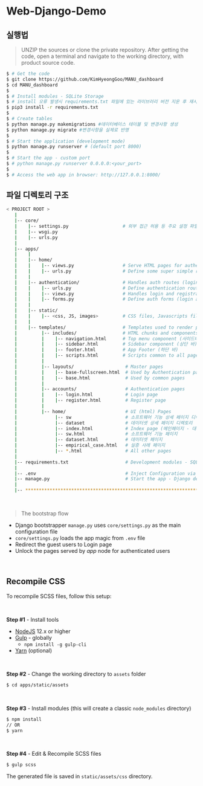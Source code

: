 # Web-Django-Demo


## 실행법

> UNZIP the sources or clone the private repository. After getting the code, open a terminal and navigate to the working directory, with product source code.

```bash
$ # Get the code
$ git clone https://github.com/KimHyeongGoo/MANU_dashboard
$ cd MANU_dashboard
$
$ # Install modules - SQLite Storage
$ # install 오류 발생시 requirements.txt 파일에 있는 라이브러리 버전 지운 후 재시도
$ pip3 install -r requirements.txt
$
$ # Create tables
$ python manage.py makemigrations #데이터베이스 테이블 및 변경사항 생성
$ python manage.py migrate #변경사항을 실제로 반영
$
$ # Start the application (development mode)
$ python manage.py runserver # (default port 8000)
$
$ # Start the app - custom port
$ # python manage.py runserver 0.0.0.0:<your_port>
$
$ # Access the web app in browser: http://127.0.0.1:8000/
```


## 파일 디렉토리 구조


```bash
< PROJECT ROOT >
   |
   |-- core/                               
   |    |-- settings.py                    # 외부 접근 허용 등 주요 설정 파일
   |    |-- wsgi.py                        
   |    |-- urls.py                        
   |
   |-- apps/
   |    |
   |    |-- home/                          
   |    |    |-- views.py                  # Serve HTML pages for authenticated users
   |    |    |-- urls.py                   # Define some super simple routes  
   |    |
   |    |-- authentication/                # Handles auth routes (login and register)
   |    |    |-- urls.py                   # Define authentication routes  
   |    |    |-- views.py                  # Handles login and registration  
   |    |    |-- forms.py                  # Define auth forms (login and register) 
   |    |
   |    |-- static/
   |    |    |-- <css, JS, images>         # CSS files, Javascripts files
   |    |
   |    |-- templates/                     # Templates used to render pages
   |         |-- includes/                 # HTML chunks and components
   |         |    |-- navigation.html      # Top menu component (사이드바 - 탭 메뉴)
   |         |    |-- sidebar.html         # Sidebar component (상단 바)
   |         |    |-- footer.html          # App Footer (하단 바)
   |         |    |-- scripts.html         # Scripts common to all pages
   |         |
   |         |-- layouts/                   # Master pages
   |         |    |-- base-fullscreen.html  # Used by Authentication pages
   |         |    |-- base.html             # Used by common pages
   |         |
   |         |-- accounts/                  # Authentication pages
   |         |    |-- login.html            # Login page
   |         |    |-- register.html         # Register page
   |         |
   |         |-- home/                      # UI (html) Pages
   |              |-- sw                    # 소프트웨어 기능 상세 페이지 디렉토리
   |              |-- dataset               # 데이터셋 상세 페이지 디렉토리
   |              |-- index.html            # Index page (메인페이지 - 대쉬보드)
   |              |-- sw.html               # 소프트웨어 기능 페이지
   |              |-- dataset.html          # 데이터셋 페이지
   |              |-- empirical_case.html   # 실증 사례 페이지
   |              |-- *.html                # All other pages
   |
   |-- requirements.txt                     # Development modules - SQLite storage
   |
   |-- .env                                 # Inject Configuration via Environment
   |-- manage.py                            # Start the app - Django default start script
   |
   |-- ************************************************************************
```

<br />

> The bootstrap flow

- Django bootstrapper `manage.py` uses `core/settings.py` as the main configuration file
- `core/settings.py` loads the app magic from `.env` file
- Redirect the guest users to Login page
- Unlock the pages served by *app* node for authenticated users

<br />

## Recompile CSS

To recompile SCSS files, follow this setup:

<br />

**Step #1** - Install tools

- [NodeJS](https://nodejs.org/en/) 12.x or higher
- [Gulp](https://gulpjs.com/) - globally 
    - `npm install -g gulp-cli`
- [Yarn](https://yarnpkg.com/) (optional) 

<br />

**Step #2** - Change the working directory to `assets` folder

```bash
$ cd apps/static/assets
```

<br />

**Step #3** - Install modules (this will create a classic `node_modules` directory)

```bash
$ npm install
// OR
$ yarn
```

<br />

**Step #4** - Edit & Recompile SCSS files 

```bash
$ gulp scss
```

The generated file is saved in `static/assets/css` directory.

<br /> 
